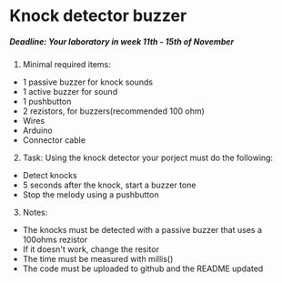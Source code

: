# Knock detector buzzer

##### Deadline: Your laboratory in week 11th - 15th of November

1. Minimal required items:
  * 1 passive buzzer for knock sounds
  * 1 active buzzer for sound
  * 1 pushbutton
  * 2 rezistors, for buzzers(recommended 100 ohm)
  * Wires
  * Arduino
  * Connector cable

2. Task: Using the knock detector your porject must do the following:
  * Detect knocks
  * 5 seconds after the knock, start a buzzer tone
  * Stop the melody using a pushbutton

3. Notes:
  * The knocks must be detected with a passive buzzer that uses a 100ohms rezistor
  * If it doesn't work, change the resitor
  * The time must be measured with millis()
  * The code must be uploaded to github and the README updated

